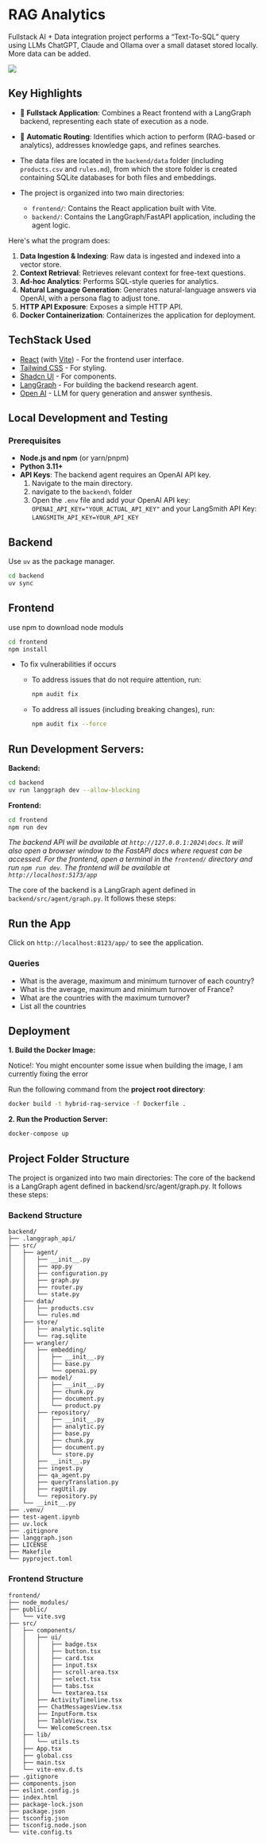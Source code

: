 # RAG Analytics

Fullstack AI + Data integration project performs a “Text-To-SQL” query using LLMs ChatGPT, Claude and Ollama over a small dataset stored locally. More data can be added.

<img src="./20250909_194238.gif">



## Key Highlights

- 💬 **Fullstack Application**: Combines a React frontend with a LangGraph backend, representing each state of execution as a node.
- 🤔 **Automatic Routing**: Identifies which action to perform (RAG-based or analytics), addresses knowledge gaps, and refines searches.

- The data files are located in the `backend/data` folder (including `products.csv` and `rules.md`), from which the store folder is created containing SQLite databases for both files and embeddings.

- The project is organized into two main directories:

  - `frontend/`: Contains the React application built with Vite.
  - `backend/`: Contains the LangGraph/FastAPI application, including the agent logic.

Here's what the program does:

1. **Data Ingestion & Indexing**: Raw data is ingested and indexed into a vector store.
2. **Context Retrieval**: Retrieves relevant context for free-text questions.
3. **Ad-hoc Analytics**: Performs SQL-style queries for analytics.
4. **Natural Language Generation**: Generates natural-language answers via OpenAI, with a persona flag to adjust tone.
5. **HTTP API Exposure**: Exposes a simple HTTP API.
6. **Docker Containerization**: Containerizes the application for deployment.



<!-- <img src="./agent.png" title="Agent Flow" alt="Agent Flow" width="50%"> -->

## TechStack Used

- [React](https://reactjs.org/) (with [Vite](https://vitejs.dev/)) - For the frontend user interface.
- [Tailwind CSS](https://tailwindcss.com/) - For styling.
- [Shadcn UI](https://ui.shadcn.com/) - For components.
- [LangGraph](https://github.com/langchain-ai/langgraph) - For building the backend research agent.
- [Open AI](https://platform.openai.com/docs/models) - LLM for query generation and answer synthesis.


## Local Development and Testing

### Prerequisites

- **Node.js and npm** (or yarn/pnpm)
- **Python 3.11+**
- **API Keys**: The backend agent requires an OpenAI API key.
  1. Navigate to the main directory.
  2. navigate to the `backend\` folder
  3. Open the `.env` file and add your OpenAI API key: `OPENAI_API_KEY="YOUR_ACTUAL_API_KEY"` and your LangSmith API Key: `LANGSMITH_API_KEY=YOUR_API_KEY`

## Backend

Use `uv` as the package manager.


```bash
cd backend
uv sync
```

## Frontend

use npm to download node moduls
```bash
cd frontend
npm install
```

- To fix vulnerabilities if occurs 

   - To address issues that do not require attention, run:
      ```sh
      npm audit fix
      ```
   - To address all issues (including breaking changes), run:
     ```sh
     npm audit fix --force
     ```
## Run Development Servers:

**Backend:**

```bash
cd backend
uv run langgraph dev --allow-blocking
```

**Frontend:**

```bash
cd frontend
npm run dev
```

_The backend API will be available at `http://127.0.0.1:2024\docs`. It will also open a browser window to the FastAPI docs where request can be accessed. For the frontend, open a terminal in the `frontend/` directory and run `npm run dev`. The frontend will be available at `http://localhost:5173/app`_

The core of the backend is a LangGraph agent defined in `backend/src/agent/graph.py`. It follows these steps:

## Run the App

Click on `http://localhost:8123/app/` to see the application.

### Queries 
- What is the average, maximum and minimum turnover of each country?
- What is the average, maximum and minimum turnover of France? 
- What are the countries with the maximum turnover? 
- List all the countries


## Deployment

**1. Build the Docker Image:**

Notice!: You might encounter some issue when building the image, I am currently fixing the error

Run the following command from the **project root directory**: 

```bash
docker build -t hybrid-rag-service -f Dockerfile .
```

**2. Run the Production Server:**

```bash
docker-compose up
```

## Project Folder Structure 

The project is organized into two main directories:  The core of the backend is a LangGraph agent defined in backend/src/agent/graph.py. It follows these steps:

### Backend Structure
```
backend/
├── .langgraph_api/
├── src/
│   ├── agent/
│   │   ├── __init__.py
│   │   ├── app.py
│   │   ├── configuration.py
│   │   ├── graph.py
│   │   ├── router.py
│   │   └── state.py
│   ├── data/
│   │   ├── products.csv
│   │   └── rules.md
│   ├── store/
│   │   ├── analytic.sqlite
│   │   └── rag.sqlite
│   ├── wrangler/
│   │   ├── embedding/
│   │   │   ├── __init__.py
│   │   │   ├── base.py
│   │   │   └── openai.py
│   │   ├── model/
│   │   │   ├── __init__.py
│   │   │   ├── chunk.py
│   │   │   ├── document.py
│   │   │   └── product.py
│   │   ├── repository/
│   │   │   ├── __init__.py
│   │   │   ├── analytic.py
│   │   │   ├── base.py
│   │   │   ├── chunk.py
│   │   │   ├── document.py
│   │   │   └── store.py
│   │   ├── __init__.py
│   │   ├── ingest.py
│   │   ├── qa_agent.py
│   │   ├── queryTranslation.py
│   │   ├── ragUtil.py
│   │   └── repository.py
│   └── __init__.py
├── .venv/
├── test-agent.ipynb
├── uv.lock
├── .gitignore
├── langgraph.json
├── LICENSE
├── Makefile
└── pyproject.toml
```

### Frontend Structure
```
frontend/
├── node_modules/
├── public/
│   └── vite.svg
├── src/
│   ├── components/
│   │   ├── ui/
│   │   │   ├── badge.tsx
│   │   │   ├── button.tsx
│   │   │   ├── card.tsx
│   │   │   ├── input.tsx
│   │   │   ├── scroll-area.tsx
│   │   │   ├── select.tsx
│   │   │   ├── tabs.tsx
│   │   │   └── textarea.tsx
│   │   ├── ActivityTimeline.tsx
│   │   ├── ChatMessagesView.tsx
│   │   ├── InputForm.tsx
│   │   ├── TableView.tsx
│   │   └── WelcomeScreen.tsx
│   ├── lib/
│   │   └── utils.ts
│   ├── App.tsx
│   ├── global.css
│   ├── main.tsx
│   └── vite-env.d.ts
├── .gitignore
├── components.json
├── eslint.config.js
├── index.html
├── package-lock.json
├── package.json
├── tsconfig.json
├── tsconfig.node.json
└── vite.config.ts
```